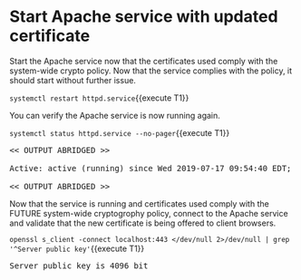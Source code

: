 # Start Apache service with updated certificate

Start the Apache service now that the certificates used comply with the
system-wide crypto policy.  Now that the service complies with the policy,
it should start without further issue.

`systemctl restart httpd.service`{{execute T1}}

You can verify the Apache service is now running again.   

`systemctl status httpd.service --no-pager`{{execute T1}}

<pre class="file">
<< OUTPUT ABRIDGED >>

Active: active (running) since Wed 2019-07-17 09:54:40 EDT; 2s ago

<< OUTPUT ABRIDGED >>
</pre>

Now that the service is running and certificates used comply with the FUTURE
system-wide cryptogrophy policy, connect to the Apache service and validate 
that the new certificate is being offered to client browsers.   

`openssl s_client -connect localhost:443 </dev/null 2>/dev/null | grep '^Server public key'`{{execute T1}}

<pre class="file">
Server public key is 4096 bit
</pre>
